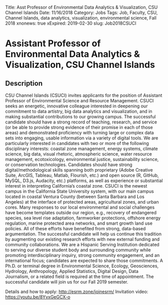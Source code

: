Title: Asst Professor of Environmental Data Analytics & Visualization, CSU Channel Islands
Date: 11/16/2018
Category: Jobs
Tags: Job, Faculty, CSU, Channel Islands, data analytics, visualization, environmental science, Fall 2018
xnonews: true
xExpired: 2019-02-30
slug: Job2018CSUCI

# Assistant Professor of Environmental Data Analytics & Visualization, CSU Channel Islands

## Description

CSU Channel Islands (CSUCI) invites applicants for the position of Assistant Professor of Environmental Science and Resource Management. CSUCI seeks an energetic, innovative colleague interested in deepening our commitment to data artistry, big data analytics and visualization, and in making substantial contributions to our growing campus. The successful candidate should have a strong record of teaching, research, and service (or be able to provide strong evidence of their promise in each of those areas) and demonstrated proficiency with turning large or complex data sets into engaging, usable information via a variety of digital tools. We are particularly interested in candidates with two or more of the following disciplinary interests: coastal zone management, energy systems, climate science, big data, visual rhetoric, atmospheric science, water resource management, ecotoxicology, environmental justice, sustainability science, or conservation technologies. Candidates should have strong digital/methodological skills spanning both proprietary (Adobe Creative Suite, ArcGIS, Tableau, Matlab, Flourish, etc.) and open source (R, GitHub, MySQL, D3.js, Audacity, etc.) platforms, as well as experience or substantial interest in interpreting California’s coastal zone. CSUCI is the newest campus in the California State University system, with our main campus located in coastal Ventura County (between Santa Barbara and Los Angeles) at the interface of protected areas, agricultural zones, and urban cores. Many responses to our local environmental and social challenges have become templates outside our region, e.g., recovery of endangered species, sea level rise adaptation, farmworker protections, offshore energy regulation, marine protected area networks, and smart growth land use policies. All of these efforts have benefited from strong, data-based argumentation. The successful candidate will help us continue this tradition by augmenting our existing research efforts with new external funding and community collaborations. We are a Hispanic Serving Institution dedicated to serving our diverse student body and surrounding community while promoting interdisciplinary inquiry, strong community engagement, and an international focus; candidates are expected to share those commitments. A Ph.D. or terminal degree in Environmental Science, Ecology, Geosciences, Hydrology, Anthropology, Applied Statistics, Digital Design, Data Journalism, or a related field is required at the time of appointment. The successful candidate will join us for our Fall 2019 semester.

Details and how to apply: http://esrm.zone/joinesrm/
Invitation video: https://youtu.be/8YvxGeGCX-o